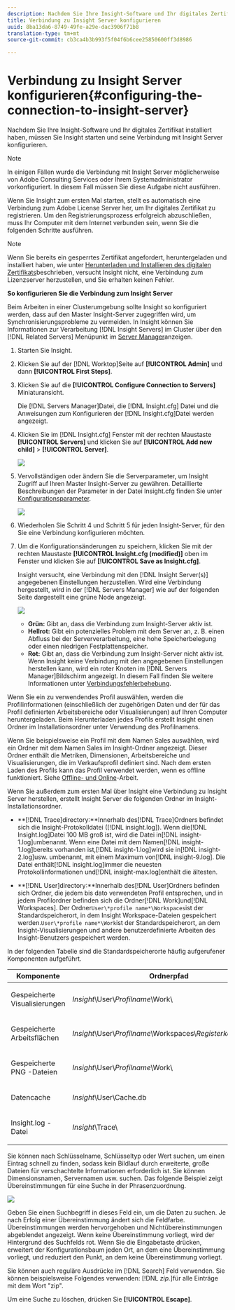 ```yaml
---
description: Nachdem Sie Ihre Insight-Software und Ihr digitales Zertifikat installiert haben, müssen Sie Insight starten und seine Verbindung mit Insight Server konfigurieren.
title: Verbindung zu Insight Server konfigurieren
uuid: 8ba13da6-8749-49fe-a29e-dac3906f71b8
translation-type: tm+mt
source-git-commit: cb3ca4b3b993f5f04f6b6cee25850600ff3d8986

---
```



# Verbindung zu Insight Server konfigurieren{#configuring-the-connection-to-insight-server}

Nachdem Sie Ihre Insight-Software und Ihr digitales Zertifikat installiert haben, müssen Sie Insight starten und seine Verbindung mit Insight Server konfigurieren.

>[!NOTE]
>
>In einigen Fällen wurde die Verbindung mit Insight Server möglicherweise von Adobe Consulting Services oder Ihrem Systemadministrator vorkonfiguriert. In diesem Fall müssen Sie diese Aufgabe nicht ausführen.

Wenn Sie Insight zum ersten Mal starten, stellt es automatisch eine Verbindung zum Adobe License Server her, um Ihr digitales Zertifikat zu registrieren. Um den Registrierungsprozess erfolgreich abzuschließen, muss Ihr Computer mit dem Internet verbunden sein, wenn Sie die folgenden Schritte ausführen.

>[!NOTE]
>
>Wenn Sie bereits ein gesperrtes Zertifikat angefordert, heruntergeladen und installiert haben, wie unter [Herunterladen und Installieren des digitalen Zertifikats](../../../home/c-install-insight/install-setup/c-dgtl-crtf.md#topic-fed3b44e472c4e4ca6dd5852af14cdb9)beschrieben, versucht Insight nicht, eine Verbindung zum Lizenzserver herzustellen, und Sie erhalten keinen Fehler.

**So konfigurieren Sie die Verbindung zum Insight Server**

Beim Arbeiten in einer Clusterumgebung sollte Insight so konfiguriert werden, dass auf den Master Insight-Server zugegriffen wird, um Synchronisierungsprobleme zu vermeiden. In Insight können Sie Informationen zur Verarbeitung [!DNL Insight Servers] im Cluster über den [!DNL Related Servers] Menüpunkt im [Server Manager](https://docs.adobe.com/content/help/en/data-workbench/using/client/admin-ui/c-svrs-mgr.html)anzeigen.

1. Starten Sie Insight.
1. Klicken Sie auf der [!DNL Worktop]Seite auf **[!UICONTROL Admin]** und dann **[!UICONTROL First Steps]**.

1. Klicken Sie auf die **[!UICONTROL Configure Connection to Servers]** Miniaturansicht.

   Die [!DNL Servers Manager]Datei, die [!DNL Insight.cfg] Datei und die Anweisungen zum Konfigurieren der [!DNL Insight.cfg]Datei werden angezeigt.

1. Klicken Sie im [!DNL Insight.cfg] Fenster mit der rechten Maustaste **[!UICONTROL Servers]** und klicken Sie auf **[!UICONTROL Add new child]** > **[!UICONTROL Server]**.

   ![](assets/cfg_Workstation_AddChild.png)

1. Vervollständigen oder ändern Sie die Serverparameter, um Insight Zugriff auf Ihren Master Insight-Server zu gewähren. Detaillierte Beschreibungen der Parameter in der Datei Insight.cfg finden Sie unter [Konfigurationsparameter](https://docs.adobe.com/content/help/en/data-workbench/using/client/c-insght-config-param.html).

   ![](assets/cfg_Workstation_AddServer.png)

1. Wiederholen Sie Schritt 4 und Schritt 5 für jeden Insight-Server, für den Sie eine Verbindung konfigurieren möchten.
1. Um die Konfigurationsänderungen zu speichern, klicken Sie mit der rechten Maustaste **[!UICONTROL Insight.cfg (modified)]** oben im Fenster und klicken Sie auf **[!UICONTROL Save as Insight.cfg]**.

   Insight versucht, eine Verbindung mit den [!DNL Insight Server(s)] angegebenen Einstellungen herzustellen. Wird eine Verbindung hergestellt, wird in der [!DNL Servers Manager] wie auf der folgenden Seite dargestellt eine grüne Node angezeigt.

   ![](assets/vis_SysStat_RedGreenDots.png)

   * **Grün:** Gibt an, dass die Verbindung zum Insight-Server aktiv ist.
   * **Hellrot:** Gibt ein potenzielles Problem mit dem Server an, z. B. einen Abfluss bei der Serververarbeitung, eine hohe Speicherbelegung oder einen niedrigen Festplattenspeicher.
   * **Rot:** Gibt an, dass die Verbindung zum Insight-Server nicht aktiv ist.
   Wenn Insight keine Verbindung mit den angegebenen Einstellungen herstellen kann, wird ein roter Knoten im [!DNL Servers Manager]Bildschirm angezeigt. In diesem Fall finden Sie weitere Informationen unter [Verbindungsfehlerbehebung](../../../home/c-install-insight/install-setup/t-conn-trbsh.md#task-034e588c5ce04c4a8f6d0097364d3b2b).

<!--
c_dir_crt_setup.xml
-->

Wenn Sie ein zu verwendendes Profil auswählen, werden die Profilinformationen (einschließlich der zugehörigen Daten und der für das Profil definierten Arbeitsbereiche oder Visualisierungen) auf Ihren Computer heruntergeladen. Beim Herunterladen jedes Profils erstellt Insight einen Ordner im Installationsordner unter Verwendung des Profilnamens.

Wenn Sie beispielsweise ein Profil mit dem Namen Sales auswählen, wird ein Ordner mit dem Namen Sales im Insight-Ordner angezeigt. Dieser Ordner enthält die Metriken, Dimensionen, Arbeitsbereiche und Visualisierungen, die im Verkaufsprofil definiert sind. Nach dem ersten Laden des Profils kann das Profil verwendet werden, wenn es offline funktioniert. Siehe [Offline- und Online](https://docs.adobe.com/content/help/en/data-workbench/using/client/c-off-on.html)-Arbeit.

Wenn Sie außerdem zum ersten Mal über Insight eine Verbindung zu Insight Server herstellen, erstellt Insight Server die folgenden Ordner im Insight-Installationsordner.

* **[!DNL Trace]directory:**Innerhalb des[!DNL Trace]Ordners befindet sich die Insight-Protokolldatei ([!DNL insight.log]). Wenn die[!DNL Insight.log]Datei 100 MB groß ist, wird die Datei in[!DNL insight-1.log]umbenannt. Wenn eine Datei mit dem Namen[!DNL insight-1.log]bereits vorhanden ist,[!DNL insight-1.log]wird sie in[!DNL insight-2.log]usw. umbenannt, mit einem Maximum von[!DNL insight-9.log]. Die Datei enthält[!DNL insight.log]immer die neuesten Protokollinformationen und[!DNL insight-max.log]enthält die ältesten.

* **[!DNL User]directory:**Innerhalb des[!DNL User]Ordners befinden sich Ordner, die jedem bis dato verwendeten Profil entsprechen, und in jedem Profilordner befinden sich die Ordner[!DNL Work]und[!DNL Workspaces]. Der Ordner`User\*profile name*\Workspaces`ist der Standardspeicherort, in dem Insight Workspace-Dateien gespeichert werden.`User\*profile name*\Work`ist der Standardspeicherort, an dem Insight-Visualisierungen und andere benutzerdefinierte Arbeiten des Insight-Benutzers gespeichert werden.

In der folgenden Tabelle sind die Standardspeicherorte häufig aufgerufener Komponenten aufgeführt.

<table id="table_0254A8C25AF5400F89F87A242746D07E"> 
 <thead> 
  <tr> 
   <th colname="col1" class="entry"> Komponente </th> 
   <th colname="col2" class="entry"> Ordnerpfad </th> 
  </tr>
 </thead>
 <tbody> 
  <tr> 
   <td colname="col1"> <p>Gespeicherte Visualisierungen </p> </td> 
   <td colname="col2"> <p><i>Insight</i>\User\<i>Profilname</i>\Work\ </p> </td> 
  </tr> 
  <tr> 
   <td colname="col1"> <p>Gespeicherte <span class="wintitle"> Arbeitsflächen</span> </p> </td> 
   <td colname="col2"> <p><i>Insight</i>\User\<i>Profilname</i>\Workspaces\<i>Registerkartenname</i>\ </p> </td> 
  </tr> 
  <tr> 
   <td colname="col1"> <p>Gespeicherte<span class="filepath"> PNG</span> -Dateien </p> </td> 
   <td colname="col2"> <p><i>Insight</i>\User\<i>Profilname</i>\Work\ </p> </td> 
  </tr> 
  <tr> 
   <td colname="col1"> <p>Datencache </p> </td> 
   <td colname="col2"> <p><i>Insight</i>\User\Cache.db </p> </td> 
  </tr> 
  <tr> 
   <td colname="col1"> <p><span class="filepath"> Insight.log</span> -Datei </p> </td> 
   <td colname="col2"> <p><i>Insight</i>\Trace\ </p> </td> 
  </tr> 
 </tbody> 
</table>

<!--
c_config_file_ent.xml
-->

Sie können nach Schlüsselname, Schlüsseltyp oder Wert suchen, um einen Eintrag schnell zu finden, sodass kein Bildlauf durch erweiterte, große Dateien für verschachtelte Informationen erforderlich ist. Sie können Dimensionsnamen, Servernamen usw. suchen. Das folgende Beispiel zeigt Übereinstimmungen für eine Suche in der Phrasenzuordnung.

![](assets/cfg_search.PNG)

Geben Sie einen Suchbegriff in dieses Feld ein, um die Daten zu suchen. Je nach Erfolg einer Übereinstimmung ändert sich die Feldfarbe. Übereinstimmungen werden hervorgehoben und Nichtübereinstimmungen abgeblendet angezeigt. Wenn keine Übereinstimmung vorliegt, wird der Hintergrund des Suchfelds rot. Wenn Sie die Eingabetaste drücken, erweitert der Konfigurationsbaum jeden Ort, an dem eine Übereinstimmung vorliegt, und reduziert den Punkt, an dem keine Übereinstimmung vorliegt.

Sie können auch reguläre Ausdrücke im [!DNL Search] Feld verwenden. Sie können beispielsweise Folgendes verwenden: [!DNL *zip.*]für alle Einträge mit dem Wort &quot;zip&quot;.

Um eine Suche zu löschen, drücken Sie **[!UICONTROL Escape]**.
